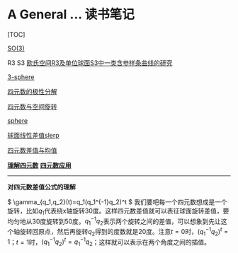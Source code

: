 # A General ... 读书笔记 

[TOC]

[SO(3)](https://wenku.baidu.com/view/5345572afc4ffe473368ab61.html)

R3 
S3
[欧氏空间R3及单位球面S3中一类含参样条曲线的研究](https://wenku.baidu.com/view/27f0cf84aff8941ea76e58fafab069dc51224722.html)

[3-sphere](https://en.wikipedia.org/wiki/3-sphere)

[四元数的极性分解](https://en.wikipedia.org/wiki/Polar_decomposition#Quaternion_polar_decomposition)

[四元数与空间旋转](https://en.wikipedia.org/wiki/Quaternions_and_spatial_rotation)

[sphere](https://en.wikipedia.org/wiki/Sphere)

[球面线性差值slerp](https://en.wikipedia.org/wiki/Slerp)

[四元数差值与均值](https://www.cnblogs.com/21207-iHome/p/6952004.html)

[**理解四元数**](https://www.jianshu.com/p/935b4eabfd04)
[**四元数应用**](https://zhuanlan.zhihu.com/p/28189289)

------

**对四元数差值公式的理解**

$ \gamma_{q_1,q_2}(t)=q_1(q_1^{-1}q_2)^t $
我们要吧每一个四元数想成是一个旋转，比如$q_1$代表绕x轴旋转30度。这样四元数差值就可以表征球面旋转差值，要均匀地从30度旋转到50度。$q_1^{-1}q_2$表示两个旋转之间的差值，可以想象到先让这个轴旋转回原点，然后再旋转$q_2$得到的度数就是20度。注意$t=0$时，$(q_1^{-1}q_2)^t=1$；$t=1$时，$(q_1^{-1}q_2)^t=q_1^{-1}q_2$；这样就可以表示在两个角度之间的插值。

